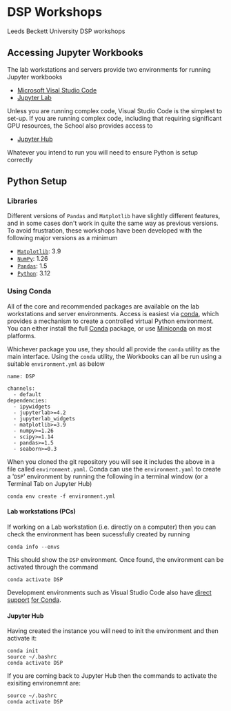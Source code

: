 # DSP Workshops
Leeds Beckett University DSP workshops

## Accessing Jupyter Workbooks

The lab workstations and servers provide two environments for running Jupyter workbooks

- [Microsoft Visal Studio Code](https://code.visualstudio.com/docs/datascience/jupyter-notebooks)
- [Jupyter Lab](https://jupyter.org/)

Unless you are running complex code, Visual Studio Code is the simplest to set-up. If you are running complex code, including that requiring significant GPU resources, the School also provides access to

- [Jupyter Hub](https://jupyterhub.aet.leedsbeckett.ac.uk/)

Whatever you intend to run you will need to ensure Python is setup correctly

## Python Setup

### Libraries

Different versions of `Pandas` and `Matplotlib` have slightly different features, and in some cases don't work in quite the same way as previous versions. To avoid frustration, these workshops have been developed with the following major versions as a minimum

- [`Matplotlib`](https://matplotlib.org/): 3.9
- [`NumPy`](https://numpy.org/): 1.26
- [`Pandas`](https://pandas.pydata.org/): 1.5
- [`Python`](https://www.python.org/downloads/): 3.12

### Using Conda

All of the core and recommended packages are available on the lab workstations and server environments. Access is easiest via [conda](https://anaconda.org/anaconda/conda), which provides a mechanism to create a controlled virtual Python environment. You can either install the full [Conda](https://docs.conda.io/projects/conda/en/latest/index.html) package, or use [Miniconda](https://www.anaconda.com/docs/getting-started/miniconda/install) on most platforms.

Whichever package you use, they should all provide the `conda` utility as the main interface. Using the `conda` utility, the Workbooks can all be run using a suitable `environment.yml` as below

```
name: DSP
 
channels:
  - default
dependencies:
  - ipywidgets
  - jupyterlab>=4.2
  - jupyterlab_widgets
  - matplotlib>=3.9
  - numpy>=1.26
  - scipy>=1.14
  - pandas>=1.5
  - seaborn>=0.3
```

When you cloned the git repository you will see it includes the above in a file called `environment.yaml`. Conda can use the `environment.yaml` to create a '`DSP`' environment by running the following in a terminal window (or a Terminal Tab on Jupyter Hub)

```
conda env create -f environment.yml
```

#### Lab workstations (PCs)

If working on a Lab workstation (i.e. directly on a computer) then you can check the environment has been sucessfully created by running

```
conda info --envs
```

This should show the `DSP` environment. Once found, the environment can be activated through the command

```
conda activate DSP
```

Development environments such as Visual Studio Code also have [direct support](https://code.visualstudio.com/docs/python/environments) [for Conda](https://www.anaconda.com/docs/tools/working-with-conda/ide-tutorials/vscode).

#### Jupyter Hub

Having created the instance you will need to init the environment and then activate it:
```
conda init
source ~/.bashrc
conda activate DSP
```

If you are coming back to Jupyter Hub then the commands to activate the exisiting environemnt are:
```
source ~/.bashrc
conda activate DSP
```
